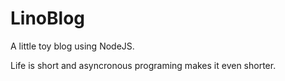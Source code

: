 # LinoBlog

A little toy blog using NodeJS.

Life is short and asyncronous programing makes it even shorter.
